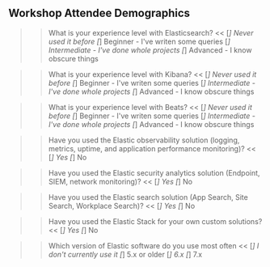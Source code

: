 ## Workshop Attendee Demographics

>>What is your experience level with Elasticsearch? <<
[*] Never used it before
[*] Beginner - I've writen some queries
[*] Intermediate - I've done whole projects
[*] Advanced - I know obscure things

>>What is your experience level with Kibana? <<
[*] Never used it before
[*] Beginner - I've writen some queries
[*] Intermediate - I've done whole projects
[*] Advanced - I know obscure things

>>What is your experience level with Beats? <<
[*] Never used it before
[*] Beginner - I've writen some queries
[*] Intermediate - I've done whole projects
[*] Advanced - I know obscure things

>>Have you used the Elastic observability solution (logging, metrics, uptime, and application performance monitoring)? <<
[*] Yes
[*] No

>>Have you used the Elastic security analytics solution (Endpoint, SIEM, network monitoring)? <<
[*] Yes
[*] No

>>Have you used the Elastic search solution (App Search, Site Search, Workplace Search)? <<
[*] Yes
[*] No

>>Have you used the Elastic Stack for your own custom solutions? <<
[*] Yes
[*] No

>>Which version of Elastic software do you use most often <<
[*] I don't currently use it
[*] 5.x or older
[*] 6.x
[*] 7.x
